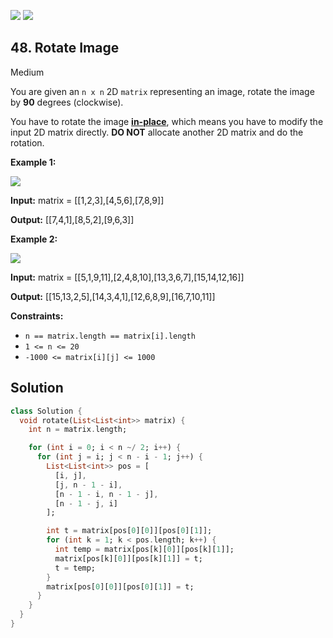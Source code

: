 [![](https://img.shields.io/github/stars/javadev/LeetCode-in-All?label=Stars&style=flat-square)](https://github.com/javadev/LeetCode-in-All)
[![](https://img.shields.io/github/forks/javadev/LeetCode-in-All?label=Fork%20me%20on%20GitHub%20&style=flat-square)](https://github.com/javadev/LeetCode-in-All/fork)

## 48\. Rotate Image

Medium

You are given an `n x n` 2D `matrix` representing an image, rotate the image by **90** degrees (clockwise).

You have to rotate the image [**in-place**](https://en.wikipedia.org/wiki/In-place_algorithm), which means you have to modify the input 2D matrix directly. **DO NOT** allocate another 2D matrix and do the rotation.

**Example 1:**

![](https://assets.leetcode.com/uploads/2020/08/28/mat1.jpg)

**Input:** matrix = \[\[1,2,3],[4,5,6],[7,8,9]]

**Output:** [[7,4,1],[8,5,2],[9,6,3]]

**Example 2:**

![](https://assets.leetcode.com/uploads/2020/08/28/mat2.jpg)

**Input:** matrix = \[\[5,1,9,11],[2,4,8,10],[13,3,6,7],[15,14,12,16]]

**Output:** [[15,13,2,5],[14,3,4,1],[12,6,8,9],[16,7,10,11]]

**Constraints:**

*   `n == matrix.length == matrix[i].length`
*   `1 <= n <= 20`
*   `-1000 <= matrix[i][j] <= 1000`

## Solution

```dart
class Solution {
  void rotate(List<List<int>> matrix) {
    int n = matrix.length;

    for (int i = 0; i < n ~/ 2; i++) {
      for (int j = i; j < n - i - 1; j++) {
        List<List<int>> pos = [
          [i, j],
          [j, n - 1 - i],
          [n - 1 - i, n - 1 - j],
          [n - 1 - j, i]
        ];

        int t = matrix[pos[0][0]][pos[0][1]];
        for (int k = 1; k < pos.length; k++) {
          int temp = matrix[pos[k][0]][pos[k][1]];
          matrix[pos[k][0]][pos[k][1]] = t;
          t = temp;
        }
        matrix[pos[0][0]][pos[0][1]] = t;
      }
    }
  }
}
```